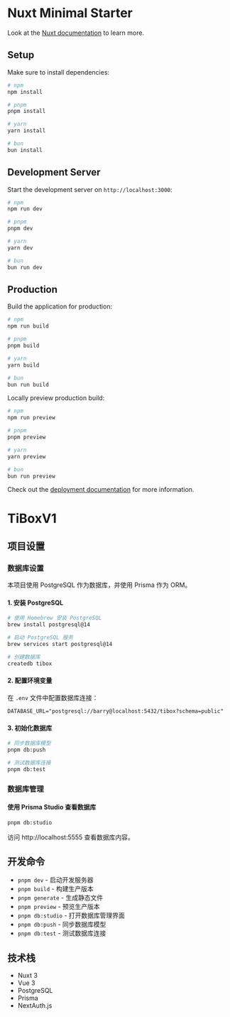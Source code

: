 # Nuxt Minimal Starter

Look at the [Nuxt documentation](https://nuxt.com/docs/getting-started/introduction) to learn more.

## Setup

Make sure to install dependencies:

```bash
# npm
npm install

# pnpm
pnpm install

# yarn
yarn install

# bun
bun install
```

## Development Server

Start the development server on `http://localhost:3000`:

```bash
# npm
npm run dev

# pnpm
pnpm dev

# yarn
yarn dev

# bun
bun run dev
```

## Production

Build the application for production:

```bash
# npm
npm run build

# pnpm
pnpm build

# yarn
yarn build

# bun
bun run build
```

Locally preview production build:

```bash
# npm
npm run preview

# pnpm
pnpm preview

# yarn
yarn preview

# bun
bun run preview
```

Check out the [deployment documentation](https://nuxt.com/docs/getting-started/deployment) for more information.

# TiBoxV1

## 项目设置

### 数据库设置

本项目使用 PostgreSQL 作为数据库，并使用 Prisma 作为 ORM。

#### 1. 安装 PostgreSQL

```bash
# 使用 Homebrew 安装 PostgreSQL
brew install postgresql@14

# 启动 PostgreSQL 服务
brew services start postgresql@14

# 创建数据库
createdb tibox
```

#### 2. 配置环境变量

在 `.env` 文件中配置数据库连接：

```env
DATABASE_URL="postgresql://barry@localhost:5432/tibox?schema=public"
```

#### 3. 初始化数据库

```bash
# 同步数据库模型
pnpm db:push

# 测试数据库连接
pnpm db:test
```

### 数据库管理

#### 使用 Prisma Studio 查看数据库

```bash
pnpm db:studio
```

访问 http://localhost:5555 查看数据库内容。

## 开发命令

- `pnpm dev` - 启动开发服务器
- `pnpm build` - 构建生产版本
- `pnpm generate` - 生成静态文件
- `pnpm preview` - 预览生产版本
- `pnpm db:studio` - 打开数据库管理界面
- `pnpm db:push` - 同步数据库模型
- `pnpm db:test` - 测试数据库连接

## 技术栈

- Nuxt 3
- Vue 3
- PostgreSQL
- Prisma
- NextAuth.js
